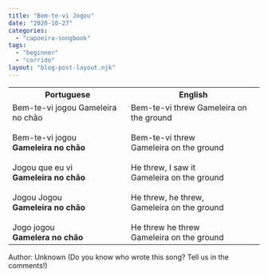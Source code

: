 ```yaml
---
title: "Bem-te-vi Jogou"
date: "2020-10-27"
categories: 
  - "capoeira-songbook"
tags: 
  - "beginner"
  - "corrido"
layout: "blog-post-layout.njk"
---
```


<table class="capoeira-table">
    <tr class="header-row">
        <th>Portuguese</th>
        <th>English</th>
    </tr>
    <tr>
        <td>Bem-te-vi jogou Gameleira no chão<br><br>Bem-te-vi jogou<br><strong>Gameleira no chão</strong><br><br>Jogou que eu vi<br><strong>Gameleira no chão</strong><br><br>Jogou Jogou<br><strong>Gameleira no chão</strong><br><br>Jogo jogou<br><strong>Gamelera no chão</strong></td>
        <td>Bem-te-vi threw Gameleira on the ground<br><br>Bem-te-vi threw<br>Gameleira on the ground<br><br>He threw, I saw it<br>Gameleira on the ground<br><br>He threw, he threw,<br>Gameleira on the ground<br><br>He threw he threw<br>Gameleira on the ground</td>
    </tr>
</table>

<figcaption>
Author: Unknown (Do you know who wrote this song? Tell us in the comments!)
</figcaption>